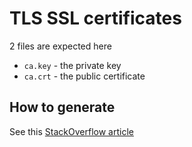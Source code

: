# TLS SSL certificates
2 files are expected here
* `ca.key` - the private key
* `ca.crt` - the public certificate

## How to generate
See this [StackOverflow article](https://stackoverflow.com/questions/10175812/how-to-generate-a-self-signed-ssl-certificate-using-openssl)
